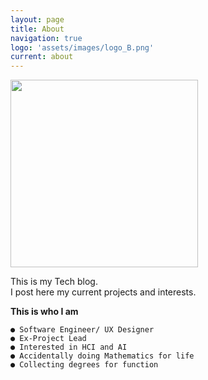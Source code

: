 ```yaml
---
layout: page
title: About
navigation: true
logo: 'assets/images/logo_B.png'
current: about
---
```

<img src="profile.png" width="300" float="right">

This is my Tech blog.<br>I post here my current projects and interests.

<strong>This is who I am</strong>

```
● Software Engineer/ UX Designer
● Ex-Project Lead
● Interested in HCI and AI
● Accidentally doing Mathematics for life
● Collecting degrees for function
```
